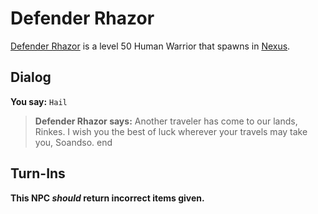 # Defender Rhazor



[Defender Rhazor](/npc/152009) is a level 50 Human Warrior that spawns in [Nexus](/zone/152).



## Dialog

**You say:** `Hail`



>**Defender Rhazor says:** Another traveler has come to our lands, Rinkes. I wish you the best of luck wherever your travels may take you, Soandso.
end



## Turn-Ins



**This NPC *should* return incorrect items given.**





